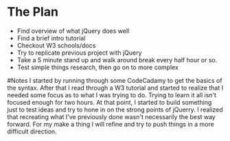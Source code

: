 # The Plan
* Find overview of what jQuery does well
* Find a brief intro tutorial
* Checkout W3 schools/docs
* Try to replicate previous project with jQuery
* Take a 5 minute stand up and walk around break every half hour or so.
* Test simple things research, then go on to more complex

#Notes
I started by running through some CodeCadamy to get the basics of the syntax. After that I read through a W3 tutorial and started to realize that I needed some focus as to what I was trying to do. Trying to learn it all isn't focused enough for two hours. At that point, I started to build something just to test ideas and try to hone in on the strong points of jQuerry. I realized that recreating what I've previously done wasn't necessarily the best way forward. For my make a thing I will refine and try to push things in a more difficult direction.
